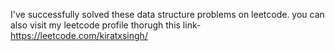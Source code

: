 I've successfully solved these data structure problems on leetcode.
you can also visit my leetcode profile thorugh this link-
https://leetcode.com/kiratxsingh/
